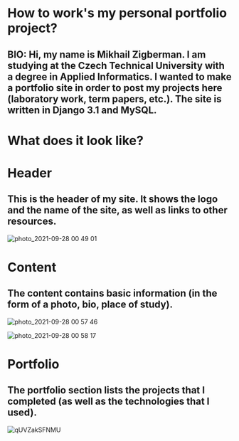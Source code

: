 # How to work's my personal portfolio project?

## BIO: Hi, my name is Mikhail Zigberman.  I am studying at the Czech Technical University with a degree in Applied Informatics.  I wanted to make a portfolio site in order to post my projects here (laboratory work, term papers, etc.). The site is written in Django 3.1 and MySQL.

# What does it look like?

# Header

## This is the header of my site. It shows the logo and the name of the site, as well as links to other resources.

![photo_2021-09-28 00 49 01](https://user-images.githubusercontent.com/30218257/134995778-16771691-f0a8-4240-a65b-0f6b3437cd43.jpeg)

# Content

## The content contains basic information (in the form of a photo, bio, place of study).

![photo_2021-09-28 00 57 46](https://user-images.githubusercontent.com/30218257/134996349-c70df59d-6bda-4b82-9552-901326f647c9.jpeg)

![photo_2021-09-28 00 58 17](https://user-images.githubusercontent.com/30218257/134996390-e9de1d8b-1a6c-432f-aa9f-d0b784850461.jpeg)

# Portfolio

## The portfolio section lists the projects that I completed (as well as the technologies that I used).

![qUVZakSFNMU](https://user-images.githubusercontent.com/30218257/145288232-8e8f9501-851c-4f6f-9ac8-04303591fbc3.jpeg)
